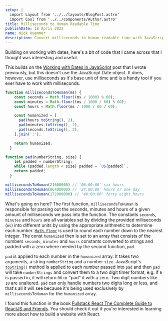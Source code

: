 ```yaml
---
setup: |
  import Layout from '../../layouts/BlogPost.astro'
  import Cool from '../../components/Author.astro'
title: Milliseconds to Human Readable Time
publishDate: 18 April 2022
name: Nick Huemmer
description: Convert milliseconds to human readable time with JavaScript
---
```


<Cool name={frontmatter.name} href="https://twitter.com/nickhuemmer"  />

Building on working with dates, here's a bit of code that I came across that I thought was interesting and useful.

This builds on the [Working with Dates in JavaScript](https://nickhuemmer.com/posts/dates/) post that I wrote previously, but this doesn't use the JavaScript Date object.  It does, however, use milliseconds as it's base unit of time and is a handy tool if you ever have to work with milliseconds. 


```javascript
function millisecondsToHuman(ms) {
    const seconds = Math.floor((ms / 1000) % 60);
    const minutes = Math.floor((ms / 1000 / 60) % 60);
    const hours = Math.floor(ms / 1000 / 60 / 60);

    const humanized = [
      pad(hours.toString(), 2),
      pad(minutes.toString(), 2),
      pad(seconds.toString(), 2),
    ].join(':');

    return humanized;
  }

function pad(numberString, size) {
    let padded = numberString;
    while (padded.length < size) padded = `0${padded}`;
    return padded;
  }

millisecondsToHuman(21600000) // '06:00:00' six hours
millisecondsToHuman(86400000) // '24:00:00' hours or one day
millisecondsToHuman(172800000) // '48:00:00' forty eight hours


```

What's going on here?  The first function, `millisecondsToHuman` is responsible for parsing out the seconds, minutes and hours of a given amount of milliseconds we pass into the function.  The constants  `seconds`, `minutes` and `hours` are all variables set by dividing the provided milliseconds (`ms`) into different units by using the appropriate arithmetic to determine each number.  [`Math.floor`](https://developer.mozilla.org/en-US/docs/Web/JavaScript/Reference/Global_Objects/Math/floor) is used to round each number down to the nearest integer.  The const `humanized` then is set to an array that consists of the numbers `seconds`, `minutes` and `hours`  constants converted to strings and padded with a zero where needed by the second function, `pad`.  

`pad`  is applied to each number in the `humanized` array.  It takes two arguments, a string `numberString` and a number `size`.  JavaScript's [`toString()`](https://developer.mozilla.org/en-US/docs/Web/JavaScript/Reference/Global_Objects/Object/toString) method is applied to each number passed into `pad` and then `pad` will take `numberStrings` and convert them to a two digit timer format, e.g. if `6` is passed in, it will return `06` or "pad" it with a zero. Two digit numbers like `10` are unaltered.  `pad` can only handle numbers two digits long or less, and that's all it will see because it's being used exclusively by `millisecondsToHuman` for the `humanized` array.

I found this function in the book [Fullstack React The Complete Guide to ReactJS and Friends](https://www.newline.co/fullstack-react/).  You should check it out if you're interested in learning more about how to build a website with React.